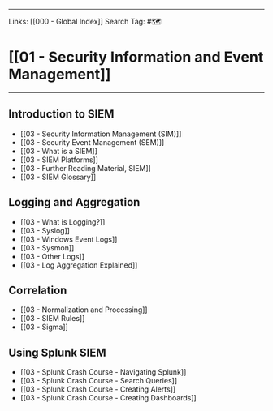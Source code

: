 ___
Links: [[000 - Global Index]]
Search Tag: #🗺 

# [[01 - Security Information and Event Management]]
***

## Introduction to SIEM

- [[03 - Security Information Management (SIM)]]
- [[03 - Security Event Management (SEM)]]
- [[03 - What is a SIEM]]
- [[03 - SIEM Platforms]]
- [[03 - Further Reading Material, SIEM]]
- [[03 - SIEM Glossary]]

## Logging and Aggregation

- [[03 - What is Logging?]]
- [[03 - Syslog]]
- [[03 - Windows Event Logs]]
- [[03 - Sysmon]]
- [[03 - Other Logs]]
- [[03 - Log Aggregation Explained]]

## Correlation

- [[03 - Normalization and Processing]]
- [[03 - SIEM Rules]]
- [[03 - Sigma]]

## Using Splunk SIEM

- [[03 - Splunk Crash Course - Navigating Splunk]]
- [[03 - Splunk Crash Course - Search Queries]]
- [[03 - Splunk Crash Course - Creating Alerts]]
- [[03 - Splunk Crash Course - Creating Dashboards]]